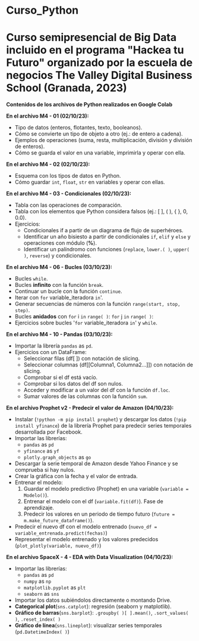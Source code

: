 # Curso_Python

# Curso semipresencial de Big Data incluido en el programa "Hackea tu Futuro" organizado por la escuela de negocios The Valley Digital Business School (Granada, 2023)

__Contenidos de los archivos de Python realizados en Google Colab__

__En el archivo M4 - 01 (02/10/23):__
  - Tipo de datos (enteros, flotantes, texto, booleanos). 
  - Cómo se convierte un tipo de objeto a otro (ej.: de entero a cadena).
  - Ejemplos de operaciones (suma, resta, multiplicación, división y división de enteros).
  - Cómo se guarda el valor en una variable, imprimirla y operar con ella.


__En el archivo M4 - 02 (02/10/23):__
  - Esquema con los tipos de datos en Python.
  - Cómo guardar `int`, `float`, `str` en variables y operar con ellas.



__En el archivo M4 - 03 - Condicionales (02/10/23):__
  - Tabla con las operaciones de comparación.
  - Tabla con los elementos que Python considera falsos (ej.: [ ], ( ), { }, 0, 0.0).
  - Ejercicios:
      - Condicionales if a partir de un diagrama de flujo de superhéroes.
      - Identificar un año bisiesto a partir de condicionales `if`, `elif` y `else` y operaciones con módulo (__%__).
      - Identificar un palíndromo con funciones (`replace`, `lower.( )`, `upper( )`, `reverse`) y condicionales.

   
__En el archivo M4 - 06 - Bucles (03/10/23):__
  - Bucles `while`.
  - Bucles __infinito__ con la función `break`.
  - Continuar un bucle con la función `continue`.
  - Iterar con `for` variable_iteradora `in`'.
  - Generar secuencias de números con la función `range(start, stop, step)`.
  - Bucles __anidados__ con `for` i `in` `range( )`:
                                 `for` j `in` `range( )`:
  - Ejercicios sobre bucles '`for` variable_iteradora `in`' y `while`.

    
  __En el archivo M4 - 10 - Pandas (03/10/23):__
  - Importar la librería `pandas` as `pd`.
  - Ejercicios con un DataFrame:
      - Seleccionar filas (df[ ]) con notación de slicing.
      - Seleccionar columnas (df[[Columna1, Columna2...]]) con notación de slicing.
      - Comprobar si el df está vacío.
      - Comprobar si los datos del df son nulos.
      - Acceder y modificar a un valor del df con la función `df.loc`.
      - Sumar valores de las columnas con la función `sum`.


   
  __En el archivo Prophet v2 - Predecir el valor de Amazon (04/10/23):__
  - Instalar (`!python -m pip install prophet`) y descargar los datos (`!pip install yfinance`) de la librería Prophet para predecir series temporales desarrollada por Facebook.
  - Importar las librerías:
      - `pandas` as `pd`
      - `yfinance` as `yf`
      - `plotly.graph_objects` as `go`
  - Descargar la serie temporal de Amazon desde Yahoo Finance y se comprueba si hay nulos.
  - Crear la gráfica con la fecha y el valor de entrada.
  - Entrenar el modelo:
      1) Guardar el modelo predictivo (Prophet) en una variable (`variable = Modelo()`).
      2) Entrenar el modelo con el df (`variable.fit(df)`). Fase de aprendizaje.
      3) Predecir los valores en un periodo de tiempo futuro (`future = m.make_future_dataframe()`).
  - Predecir el nuevo df con el modelo entrenado (`nuevo_df = variable_entrenada.predict(fechas)`)
  - Representar el modelo entrenado y los valores predecidos (`plot_plotly(variable, nuevo_df)`)


    
  __En el archivo SpaceX - 4 - EDA with Data Visualization (04/10/23):__
  - Importar las librerías:
      - `pandas` as `pd`
      - `numpy` as `np`
      - `matplotlib.pyplot` as `plt`
      - `seaborn` as `sns`
  - Importar los datos subiéndolos directamente o montando Drive.
  - __Categorical plot__(`sns.catplot`): regresión (seaborn y matplotlib).
  - __Gráfico de barras__(`sns.barplot`): `.groupby( )[ ].mean()`, `.sort_values( )`, `.reset_index( )`
  - __Gráfico de línea__(`sns.lineplot`): visualizar series temporales (`pd.DatetimeIndex( )`)
